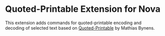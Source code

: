 # Quoted-Printable Extension for Nova

This extension adds commands for quoted-printable encoding and decoding of selected
text based on [Quoted-Printable](https://github.com/mathiasbynens/quoted-printable)
by Mathias Bynens.

